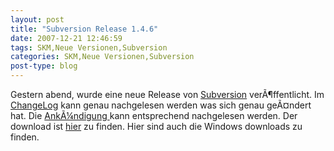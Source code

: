 ```yaml
---
layout: post
title: "Subversion Release 1.4.6"
date: 2007-12-21 12:46:59
tags: SKM,Neue Versionen,Subversion
categories: SKM,Neue Versionen,Subversion
post-type: blog
---
```

Gestern abend, wurde eine neue Release von <a href="http://subversion.tigris.org"  title="Subversion">Subversion</a> verÃ¶ffentlicht. Im <a href="http://svn.collab.net/repos/svn/tags/1.4.6/CHANGES"  title="ChangeLog">ChangeLog</a> kann genau nachgelesen werden was sich genau geÃ¤ndert hat. Die <a href="http://subversion.tigris.org/servlets/NewsItemView?newsItemID=2007"  title="Announcement">AnkÃ¼ndigung </a>kann entsprechend nachgelesen werden.
Der download ist <a href="http://subversion.tigris.org/servlets/ProjectDocumentList?folderID=91&expandFolder=91&folderID=0"  title="Download">hier</a> zu finden. Hier sind auch die Windows downloads zu finden.